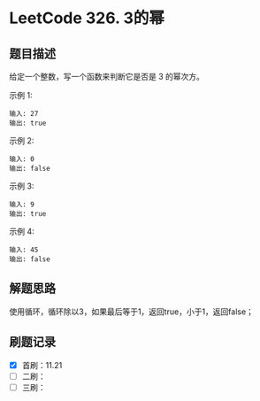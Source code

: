 # LeetCode 326. 3的幂

## 题目描述

给定一个整数，写一个函数来判断它是否是 3 的幂次方。

示例 1:

```
输入: 27
输出: true
```

示例 2:

```
输入: 0
输出: false
```

示例 3:

```
输入: 9
输出: true
```

示例 4:

```
输入: 45
输出: false
```

## 解题思路

使用循环，循环除以3，如果最后等于1，返回true，小于1，返回false；

## 刷题记录

- [x] 首刷：11.21
- [ ] 二刷：
- [ ] 三刷：

